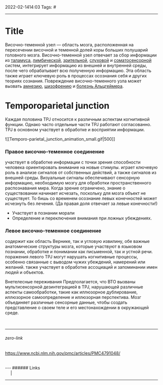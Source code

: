 2022-02-1414:03
Tags: #

---
# Title
Височно-теменной узел — область мозга, расположенная на пересечении височной и теменной долей коры больших полушарий головного мозга. Височно-теменной узел отвечает за сбор информации из [таламуса](https://ru.wikipedia.org/wiki/%D0%A2%D0%B0%D0%BB%D0%B0%D0%BC%D1%83%D1%81 "Таламус"), [лимбической](https://ru.wikipedia.org/wiki/%D0%9B%D0%B8%D0%BC%D0%B1%D0%B8%D1%87%D0%B5%D1%81%D0%BA%D0%B0%D1%8F_%D1%81%D0%B8%D1%81%D1%82%D0%B5%D0%BC%D0%B0 "Лимбическая система"), [зрительной](https://ru.wikipedia.org/wiki/%D0%97%D1%80%D0%B8%D1%82%D0%B5%D0%BB%D1%8C%D0%BD%D0%B0%D1%8F_%D1%81%D0%B8%D1%81%D1%82%D0%B5%D0%BC%D0%B0 "Зрительная система"), [слуховой](https://ru.wikipedia.org/wiki/%D0%A1%D0%BB%D1%83%D1%85%D0%BE%D0%B2%D0%B0%D1%8F_%D1%81%D0%B5%D0%BD%D1%81%D0%BE%D1%80%D0%BD%D0%B0%D1%8F_%D1%81%D0%B8%D1%81%D1%82%D0%B5%D0%BC%D0%B0 "Слуховая сенсорная система") и [соматосенсорной](https://ru.wikipedia.org/wiki/%D0%A1%D0%BE%D0%BC%D0%B0%D1%82%D0%BE%D1%81%D0%B5%D0%BD%D1%81%D0%BE%D1%80%D0%BD%D0%B0%D1%8F_%D1%81%D0%B8%D1%81%D1%82%D0%B5%D0%BC%D0%B0 "Соматосенсорная система") систем, интегрирует информацию из внешней и внутренней среды, после чего обрабатывает всю полученную информацию. Эта область также играет ключевую роль в процессах осознания себя и других теориях сознания. Повреждение височно-теменного узла может вызвать [амнезию](https://ru.wikipedia.org/wiki/%D0%90%D0%BC%D0%BD%D0%B5%D0%B7%D0%B8%D1%8F "Амнезия"), [шизофрению](https://ru.wikipedia.org/wiki/%D0%A8%D0%B8%D0%B7%D0%BE%D1%84%D1%80%D0%B5%D0%BD%D0%B8%D1%8F "Шизофрения") и [болезнь Альцгеймера](https://ru.wikipedia.org/wiki/%D0%91%D0%BE%D0%BB%D0%B5%D0%B7%D0%BD%D1%8C_%D0%90%D0%BB%D1%8C%D1%86%D0%B3%D0%B5%D0%B9%D0%BC%D0%B5%D1%80%D0%B0 "Болезнь Альцгеймера").

# Temporoparietal junction
Каждая половина TPJ относится к различным аспектам когнитивной функции. Однако часто отдельные части TPJ работают согласованно. TPJ в основном участвует в обработке и восприятии информации.

![[Temporo-parietal_junction_animation_small.gif|500]]

### Правое височно-теменное соединение
участвует в обработке информации с точки зрения способности человека ориентировать внимание на новые стимулы. играет ключевую роль в анализе сигналов от собственных действий, а также сигналов из внешней среды.
Визуальные сигналы обеспечивают сенсорную информацию, необходимую мозгу для обработки пространственного распознавания мира. Когда зрение ограничено, знание о существовании начинает исчезать, поскольку для мозга объект не существует. То бишь со временем осознание левых конечностей может исчезнуть без лечения. (Да правая доля отвечает за левые конечности!)
- Участвует в познании морали
- Определение и переключения внимания при ложных убеждениях.

### Левое височно-теменное соединение
содержит как область Вернике, так и угловую извилину, обе важные анатомические структуры мозга, которые участвуют в языковом познании, обработке и понимании как письменной, так и устной речи. поражения левого TPJ могут нарушать когнитивные процессы, особенно связанные с выводом чужих убеждений, намерений или желаний. также участвует в обработке ассоциаций и запоминании имен людей и объектов.

Внетелесные переживания
Предполагается, что ВТО вызваны мультисенсорной дезинтеграцией в TPJ, нарушающей различные аспекты самообработки, такие как иллюзорное дублирование, иллюзорное самоопределение и иллюзорная перспектива. Мозг объединяет различные сенсорные данные, чтобы создать представление о своем теле и его местонахождении в окружающей среде.


</br>


---
###### zero-link </br>
https://www.ncbi.nlm.nih.gov/pmc/articles/PMC4791048/


</br>
---
###### Links </br>
 &emsp; | &emsp; 


---